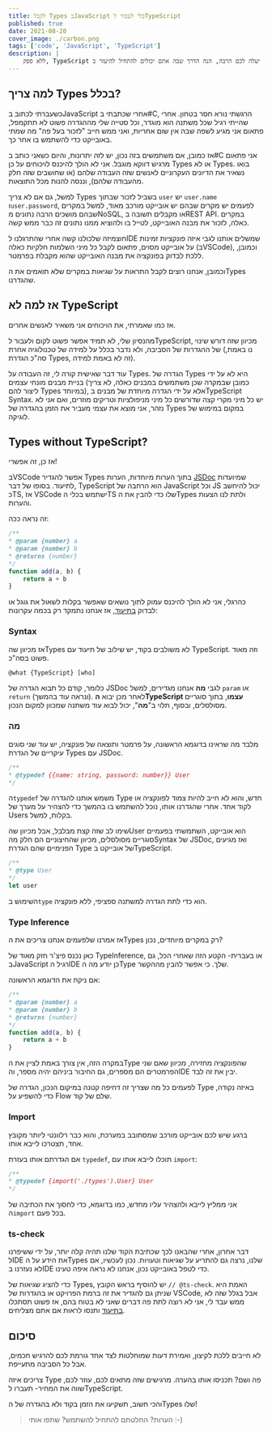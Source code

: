 ```yaml
---
title: לקבל Types בJavaScript בלי לעבור לTypeScript
published: true
date: 2021-08-20
cover_image: ./carbon.png
tags: ['code', 'JavaScript', 'TypeScript']
description: |
    ללא ספק, TypeScript נהיה נפוץ יותר ויותר. אם אתם מהמתנגדים, או שפשוט המעבר יעלה לכם הרבה, הנה הדרך שבה אתם יכולים להתחיל להיעזר בTypes בלי לגעת באף הגדרה של הפרויקט שלכם!
---
```


## למה צריך Types בכלל?

כשעברתי לכתוב בJavaScript אחרי שכתבתי ב#C, הרגשתי נורא חסר בטחון. אחרי שהייתי רגיל שכל משתנה הוא מוגדר, וכל סטייה שלי מההגדרה פשוט לא תתקמפל, פתאום אני מגיע לשפה שבה אין שום אחריות, ואני ממש חייב "לזכור בעל פה" מה שמתי באובייקט כדי להשתמש בו אחר כך.

אז כמובן, אם משתמשים בזה נכון, יש לזה יתרונות, והיום כשאני כותב ב#C אני פתאום מרגיש דווקא מוגבל. אני לא הולך להיכנס לויכוחים על כן Types או לא Types. בואו נשאיר את הדיונים העקרוניים לאנשים שזה העבודה שלהם (או שחושבים שזה חלק מהעבודה שלהם), וננסה להנות מכל התוצאות.

למשל, גם אם לא צריך Types בשביל לזכור שבתוך `user` יש `user.name` ו`user.password`, לפעמים יש מקרים שבהם יש אובייקט מורכב מאוד, למשל במקרים שבהם מושכים הרבה נתונים מNoSQL, או מקבלים תשובה בREST API. במקרים כאלה, לזכור את מבנה האובייקט, לטייל בו ולהוציא ממנו נתונים זה כבר ממש קשה.

חוצמיזה שלכולנו קשה אחרי שהתרגלנו לIDE שמשלים אותנו לגבי איזה פונקציות זמינות על אובייקט מסוים, פתאום לקבל כל מיני השלמות חלקיות כאלה (בVSCode), וכמובן, ללכת לבדוק בפונקציה את מבנה האובייקט שהוא מקבלת בפרמטר.

וכמובן, אנחנו רוצים לקבל התראות על שגיאות במקרים שלא תואמים את הTypes שהגדרנו.

## אז למה לא TypeScript

אז כמו שאמרתי, את הויכוחים אני משאיר לאנשים אחרים.

מהנסיון שלי, לא תמיד אפשר פשוט לקום ולעבור לTypeScript, מכיוון שזה דורש שינוי של ההגדרות של הסביבה, ולא נדבר בכלל על למידה של טכנולוגיה אחרת (נו באמת, סה"כ הגדרת Types, זה לא באמת למידה).

עוד דבר שאישית קורה לי, זה העבודה על Types. הגדרה של Types היא לא על ידי בניית מבנים מונחי עצמים (כמובן שבמקרה שכן משתמשים במבנים כאלה, לא צריך ליצור להם Types במיוחד), אלא על ידי הגדרה מיוחדת של מבנים בTypeScript Syntax. יש כל מיני מקרי קצה שדורשים כל מיני מניפולציות וטריקים מוזרים, ואם אני לא נזהר, אני מוצא את עצמי מעביר את הזמן בהגדרה של Types במקום במימוש של לוגיקה.

## Types without TypeScript?

אז כן, זה אפשרי!

בVSCode אפשר להגדיר Types בתוך הערות מיוחדות, הערות [JSDoc](https://jsdoc.app/) שמיועדות לתיעוד. בסופו של דבר, TypeScript הוא הרחבה של JavaScript וכל JS יכול להיחשב כTS, אז VSCode ישתמש בכלי הTS שלו כדי להבין את הTypes ולתת לנו הצעות והערות.

זה נראה ככה:

```javascript
/**
* @param {number} a
* @param {number} b
* @returns {number}
*/
function add(a, b) {
    return a + b
}
```

כהרגלי, אני לא הולך להיכנס עמוק לתוך נושאים שאפשר בקלות לשאול את גוגל או לבדוק [בתיעוד](https://www.typescriptlang.org/docs/handbook/jsdoc-supported-types.html), אז אנחנו נתמקד רק בכמה עקרונות:

### Syntax

אז מכיוון שהTypes לא משולבים בקוד, יש שילוב של תיעוד עם TypeScript. וזה מאוד פשוט בסה"כ.

```javascript
@what {TypeScript} [who]
```

כלומר, קודם כל תבוא הגדרה של JSDoc לגבי **מה** אנחנו מגדירים, למשל `param` או `return` (ונראה עוד בהמשך). לאחר מכן יבוא **הTypeScript עצמו**, בתוך סוגריים מסולסלים, ובסוף, תלוי ב"**מה**", יכול לבוא עוד משתנה שמכוון למקום הנכון.

### מה

מלבד מה שראינו בדוגמא הראשונה, על פרמטר ותוצאה של פונקציה, יש עוד שני סוגים עיקריים של הגדרת Types עם JSDoc.

```javascript
/**
* @typedef {{name: string, password: number}} User
*/
```

ה`typedef` משמש אותנו להגדרה של Type חדש, והוא לא חייב להיות צמוד לפונקציה או לקוד אחד. אחרי שהגדרנו אותו, נוכל להשתמש בו בהמשך כדי להצהיר על מערך של Users בקלות, למשל.

שימו לב שזה קצת מבלבל, אבל מכיוון שהUser הוא אובייקט, השתמשתי בפעמיים סוגריים מסולסלים, מכיוון שהחיצוניים הם חלק מהSyntax של JSDoc, ואז מגיעים הפנימיים שהם הגדרת Type של אובייקט בTypeScript.

```javascript
/**
* @type User
*/
let user
```

השימוש ב`type` הוא כדי לתת הגדרה למשתנה ספציפי, ללא פונקציה.

### Type Inference

אז אמרנו שלפעמים אנחנו צריכים את הTypes רק במקרים מיוחדים, נכון?

כאן נכנס פיצ'ר חזק מאוד של TypeInference, או בעברית- הקטע הזה שאחרי הכל, גם בJavaScript רגיל הIDE כן יודע מה הType שלך. כי אפשר להבין מההקשר.

אם ניקח את הדוגמא הראשונה:

```javascript
/**
* @param {number} a
* @param {number} b
* @returns {number}
*/
function add(a, b) {
    return a + b
}
```

במקרה הזה, אין צורך באמת לציין את הType שהפונקציה מחזירה, מכיוון שאם שני הפרמטרים הם מספרים, גם החיבור ביניהם יהיה מספר, והIDE יבין את זה לבד.

לפעמים כל מה שצריך זה דחיפה קטנה במיקום הנכון, הגדרה של Type באיזה נקודה, כדי להשפיע על Flow שלם של קוד.

### Import

ברגע שיש לכם אובייקט מורכב שמסתובב במערכת, והוא כבר רלוונטי ליותר מקובץ אחד, תצטרכו לייבא אותו.

אם הגדרתם אותו בעזרת `typedef`, תוכלו לייבא אותו עם `import`:

```javascript
/**
* @typedef {import('./types').User} User
*/
```

אני ממליץ לייבא ולהצהיר עליו מחדש, כמו בדוגמא, כדי לחסוך את הכתיבה של ה`import` בכל פעם.

### ts-check

דבר אחרון, אחרי שהבאנו לכך שכתיבת הקוד שלנו תהיה קלה יותר, על ידי ששיפרנו לIDE את הידע על הTypes שלנו, נרצה גם להתריע על שגיאות וטעויות. נכון לעכשיו, אם לא נעזרנו בIDE כדי לטפל באובייקט נכון, אנחנו לא נראה איפה טעינו.

כדי להציג שגיאות של Types, יש להוסיף בראש הקובץ `// @ts-check`. האמת היא שניתן גם להגדיר את זה ברמת הפרויקט או בהגדרות של VSCode, אבל בגלל שזה לא ממש עבד לי, אני לא רוצה לתת פה דברים שאני לא בטוח בהם, אז פשוט תסתכלו [בתיעוד](https://code.visualstudio.com/docs/nodejs/working-with-javascript#_type-checking-javascript) ותנסו לראות אם אתם מצליחים.

## סיכום

לא חייבים ללכת לקיצון, ואמירת דעות שמוחלטות לצד אחד גורמת לכם להרגיש חכמים, אבל כל הסביבה מתעייפת.

צריכים איזה Type פה ושם? תכניסו אותו בהערה. מרגישים שזה מתאים לכם, עוזר לכם, שווה את המחיר- תעברו לTypeScript.

והכי חשוב, תשקיעו את הזמן בקוד ולא בהגדרה של הTypes שלו!

> הערות? החלטתם להתחיל להשתמש? שתפו אותי :-)
